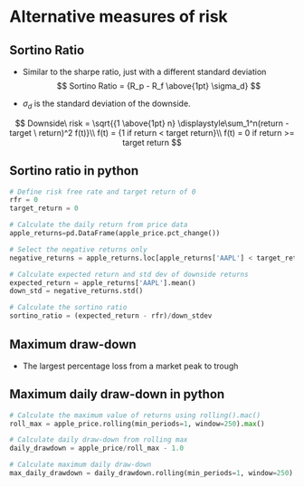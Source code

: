 # Alternative measures of risk

## Sortino Ratio

- Similar to the sharpe ratio, just with a different standard deviation
$$
Sortino Ratio = {R_p - R_f \above{1pt} \sigma_d}
$$

- $\sigma_d$ is the standard deviation of the downside.

$$
  Downside\ risk = \sqrt{{1 \above{1pt} n} \displaystyle\sum_1^n(return - target \ return)^2 f(t)}\\
  f(t) = {1 if return < target return}\\
  f(t) = 0 if return >= target return
$$

## Sortino ratio in python

```python
# Define risk free rate and target return of 0
rfr = 0
target_return = 0

# Calculate the daily return from price data
apple_returns=pd.DataFrame(apple_price.pct_change())

# Select the negative returns only
negative_returns = apple_returns.loc[apple_returns['AAPL'] < target_return]

# Calculate expected return and std dev of downside returns
expected_return = apple_returns['AAPL'].mean()
down_std = negative_returns.std()

# Calculate the sortino ratio
sortino_ratio = (expected_return - rfr)/down_stdev
```

## Maximum draw-down
- The largest percentage loss from a market peak to trough

## Maximum daily draw-down in python
```python
# Calculate the maximum value of returns using rolling().mac()
roll_max = apple_price.rolling(min_periods=1, window=250).max()

# Calculate daily draw-down from rolling max
daily_drawdown = apple_price/roll_max - 1.0

# Calculate maximum daily draw-down
max_daily_drawdown = daily_drawdown.rolling(min_periods=1, window=250).min()
